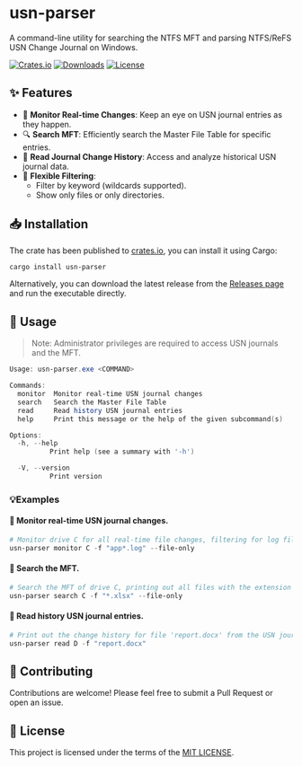 #  usn-parser

A command-line utility for searching the NTFS MFT and parsing NTFS/ReFS USN Change Journal on Windows.

[![Crates.io](https://img.shields.io/crates/v/usn-parser.svg)](https://crates.io/crates/usn-parser)
[![Downloads](https://img.shields.io/crates/d/usn-parser.svg)](https://crates.io/crates/usn-parser)
[![License](https://img.shields.io/badge/license-MIT-green.svg)](LICENSE)

## ✨ Features

* 👀 **Monitor Real-time Changes**: Keep an eye on USN journal entries as they happen. 
* 🔍 **Search MFT**: Efficiently search the Master File Table for specific entries.
* 📖 **Read Journal Change History**: Access and analyze historical USN journal data.
* 🔽 **Flexible Filtering**:
    *   Filter by keyword (wildcards supported).
    *   Show only files or only directories.

## 📥 Installation

The crate has been published to [crates.io](https://crates.io/crates/usn-parser), you can install it using Cargo:
```bash
cargo install usn-parser
```

Alternatively, you can download the latest release from the [Releases page](https://github.com/wangfu91/usn-parser-rs/releases/latest) and run the executable directly.

## 📖 Usage

 > Note: Administrator privileges are required to access USN journals and the MFT.

```powershell
Usage: usn-parser.exe <COMMAND>

Commands:
  monitor  Monitor real-time USN journal changes
  search   Search the Master File Table
  read     Read history USN journal entries
  help     Print this message or the help of the given subcommand(s)

Options:
  -h, --help
          Print help (see a summary with '-h')

  -V, --version
          Print version
```

### 💡Examples

#### 👀 Monitor real-time USN journal changes.

```powershell
# Monitor drive C for all real-time file changes, filtering for log files with the name prefix 'app' in drive C:
usn-parser monitor C -f "app*.log" --file-only
```

#### 🔎 Search the MFT.
```powershell
# Search the MFT of drive C, printing out all files with the extension `.xlsx`:
usn-parser search C -f "*.xlsx" --file-only
```

#### 📖 Read history USN journal entries.
```powershell
# Print out the change history for file 'report.docx' from the USN journal of drive D:
usn-parser read D -f "report.docx"
```

## 🤝 Contributing

Contributions are welcome! Please feel free to submit a Pull Request or open an issue.

## 📜 License

This project is licensed under the terms of the [MIT LICENSE](LICENSE).